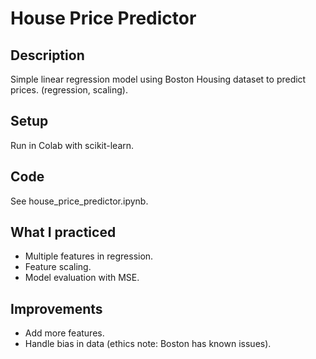 # House Price Predictor

## Description
Simple linear regression model using Boston Housing dataset to predict prices. (regression, scaling).

## Setup
Run in Colab with scikit-learn.

## Code
See house_price_predictor.ipynb.

## What I practiced
- Multiple features in regression.
- Feature scaling.
- Model evaluation with MSE.

## Improvements
- Add more features.
- Handle bias in data (ethics note: Boston has known issues).
